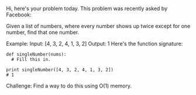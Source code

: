 Hi, here's your problem today. This problem was recently asked by Facebook:

Given a list of numbers, where every number shows up twice except for one number, find that one number.

Example:
Input: [4, 3, 2, 4, 1, 3, 2]
Output: 1
Here's the function signature:
```
def singleNumber(nums):
  # Fill this in.

print singleNumber([4, 3, 2, 4, 1, 3, 2])
# 1
```
Challenge: Find a way to do this using O(1) memory.